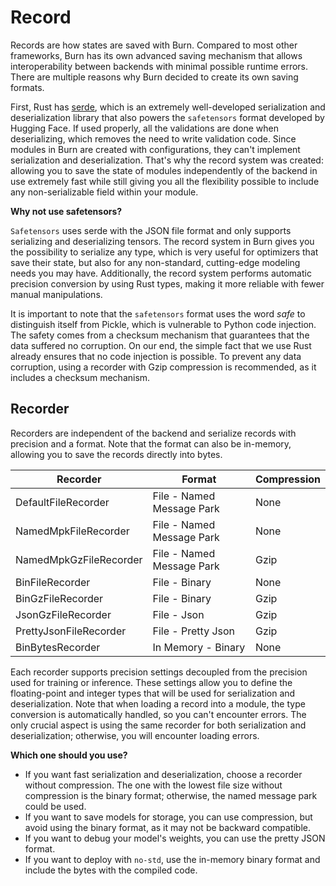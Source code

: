 # Record

Records are how states are saved with Burn. Compared to most other frameworks, Burn has its own
advanced saving mechanism that allows interoperability between backends with minimal possible
runtime errors. There are multiple reasons why Burn decided to create its own saving formats.

First, Rust has [serde](https://serde.rs/), which is an extremely well-developed serialization and
deserialization library that also powers the `safetensors` format developed by Hugging Face. If used
properly, all the validations are done when deserializing, which removes the need to write
validation code. Since modules in Burn are created with configurations, they can't implement
serialization and deserialization. That's why the record system was created: allowing you to save
the state of modules independently of the backend in use extremely fast while still giving you all
the flexibility possible to include any non-serializable field within your module.

**Why not use safetensors?**

`Safetensors` uses serde with the JSON file format and only supports serializing and deserializing
tensors. The record system in Burn gives you the possibility to serialize any type, which is very
useful for optimizers that save their state, but also for any non-standard, cutting-edge modeling
needs you may have. Additionally, the record system performs automatic precision conversion by using
Rust types, making it more reliable with fewer manual manipulations. 

It is important to note that the `safetensors` format uses the word *safe* to distinguish itself from Pickle, which is vulnerable to Python code injection. The safety comes from a checksum mechanism that guarantees that the data suffered no corruption. On our end, the simple fact that we use Rust already ensures that no code injection is possible. To prevent any data corruption, using a recorder with Gzip compression is recommended, as it includes a checksum mechanism.  

## Recorder

Recorders are independent of the backend and serialize records with precision and a format. Note
that the format can also be in-memory, allowing you to save the records directly into bytes.

| Recorder               | Format                    | Compression |
| ---------------------- | ------------------------- | ----------- |
| DefaultFileRecorder    | File - Named Message Park | None        |
| NamedMpkFileRecorder   | File - Named Message Park | None        |
| NamedMpkGzFileRecorder | File - Named Message Park | Gzip        |
| BinFileRecorder        | File - Binary             | None        |
| BinGzFileRecorder      | File - Binary             | Gzip        |
| JsonGzFileRecorder     | File - Json               | Gzip        |
| PrettyJsonFileRecorder | File - Pretty Json        | Gzip        |
| BinBytesRecorder       | In Memory - Binary        | None        |

Each recorder supports precision settings decoupled from the precision used for training or
inference. These settings allow you to define the floating-point and integer types that will be used
for serialization and deserialization. Note that when loading a record into a module, the type
conversion is automatically handled, so you can't encounter errors. The only crucial aspect is using
the same recorder for both serialization and deserialization; otherwise, you will encounter loading
errors.

**Which one should you use?**

- If you want fast serialization and deserialization, choose a recorder without compression. The one
  with the lowest file size without compression is the binary format; otherwise, the named message
  park could be used.
- If you want to save models for storage, you can use compression, but avoid using the binary
  format, as it may not be backward compatible.
- If you want to debug your model's weights, you can use the pretty JSON format.
- If you want to deploy with `no-std`, use the in-memory binary format and include the bytes with
  the compiled code.
